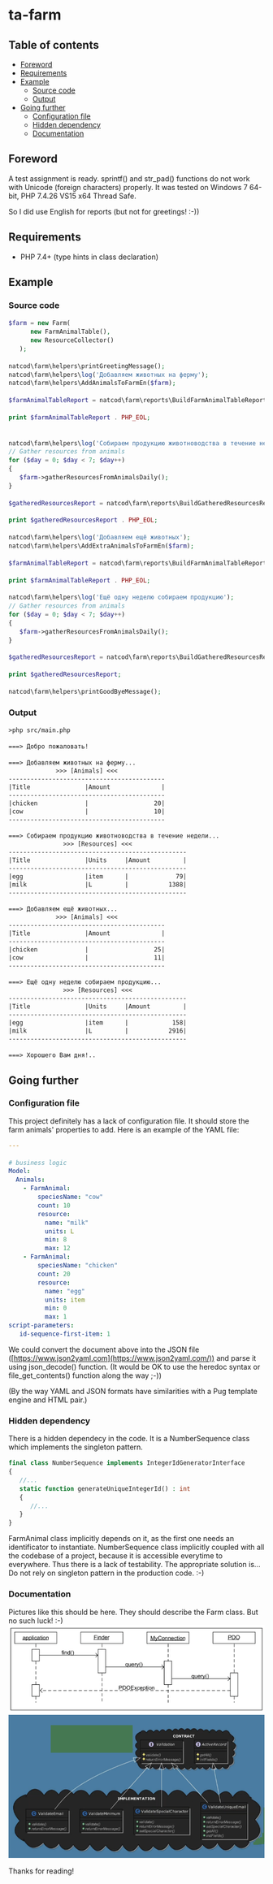 # ta-farm

## Table of contents
- [Foreword](#foreword)
- [Requirements](#requirements)
- [Example](#example)
   - [Source code](#source-code)
   - [Output](#output)
- [Going further](#going-further)
   - [Configuration file](#configuration-file)
   - [Hidden dependency](#hidden-dependency)
   - [Documentation](#documentation)
   
 
## Foreword
A test assignment is ready. sprintf() and str_pad() functions do not work with Unicode (foreign characters) properly. It was tested on
 Windows 7 64-bit, PHP 7.4.26 VS15 x64 Thread Safe.

So I did use English for reports (but not for greetings! :-))

## Requirements
- PHP 7.4+ (type hints in class declaration)

## Example

### Source code

```php
$farm = new Farm(
      new FarmAnimalTable(),
      new ResourceCollector()
   );

natcod\farm\helpers\printGreetingMessage();
natcod\farm\helpers\log('Добавляем животных на ферму');
natcod\farm\helpers\AddAnimalsToFarmEn($farm);

$farmAnimalTableReport = natcod\farm\reports\BuildFarmAnimalTableReport($farm->getAnimalDataGroupedAsJsonArray());

print $farmAnimalTableReport . PHP_EOL;


natcod\farm\helpers\log('Собираем продукцию животноводства в течение недели');
// Gather resources from animals
for ($day = 0; $day < 7; $day++)
{
   $farm->gatherResourcesFromAnimalsDaily();
}

$gatheredResourcesReport = natcod\farm\reports\BuildGatheredResourcesReport($farm->getResourceDataAsJsonArray());

print $gatheredResourcesReport . PHP_EOL;

natcod\farm\helpers\log('Добавляем ещё животных');
natcod\farm\helpers\AddExtraAnimalsToFarmEn($farm);

$farmAnimalTableReport = natcod\farm\reports\BuildFarmAnimalTableReport($farm-> getAnimalDataGroupedAsJsonArray());

print $farmAnimalTableReport . PHP_EOL;

natcod\farm\helpers\log('Ещё одну неделю собираем продукцию');
// Gather resources from animals
for ($day = 0; $day < 7; $day++)
{
   $farm->gatherResourcesFromAnimalsDaily();
}

$gatheredResourcesReport = natcod\farm\reports\BuildGatheredResourcesReport($farm->getResourceDataAsJsonArray());

print $gatheredResourcesReport;

natcod\farm\helpers\printGoodByeMessage();
```
### Output
```text
>php src/main.php

===> Добро пожаловать!

===> Добавляем животных на ферму...
             >>> [Animals] <<<             
-------------------------------------------
|Title               |Amount              |
-------------------------------------------
|chicken             |                  20|
|cow                 |                  10|
-------------------------------------------

===> Собираем продукцию животноводства в течение недели...
               >>> [Resources] <<<               
-------------------------------------------------
|Title               |Units     |Amount         |
-------------------------------------------------
|egg                 |item      |             79|
|milk                |L         |           1388|
-------------------------------------------------

===> Добавляем ещё животных...
             >>> [Animals] <<<             
-------------------------------------------
|Title               |Amount              |
-------------------------------------------
|chicken             |                  25|
|cow                 |                  11|
-------------------------------------------

===> Ещё одну неделю собираем продукцию...
               >>> [Resources] <<<               
-------------------------------------------------
|Title               |Units     |Amount         |
-------------------------------------------------
|egg                 |item      |            158|
|milk                |L         |           2916|
-------------------------------------------------

===> Хорошего Вам дня!..
```

## Going further
### Configuration file
This project definitely has a lack of configuration file. It should store the farm animals' properties to add. Here is an example of the YAML file:
```yaml
---

# business logic
Model:
  Animals:
    - FarmAnimal:
        speciesName: "cow"
        count: 10
        resource:
          name: "milk"
          units: L
          min: 8
          max: 12
    - FarmAnimal:
        speciesName: "chicken"
        count: 20
        resource:
          name: "egg"
          units: item
          min: 0
          max: 1
script-parameters:
   id-sequence-first-item: 1
```

We could convert the document above into the JSON file ([https://www.json2yaml.com](https://www.json2yaml.com/)) and parse it using json_decode() function. (It would be OK to use the heredoc syntax or file_get_contents() function along the way ;-))

(By the way YAML and JSON formats have similarities with a Pug template engine and HTML pair.)

### Hidden dependency
There is a hidden dependecy in the code. It is a NumberSequence class which implements the singleton pattern.
```php
final class NumberSequence implements IntegerIdGeneratorInterface
{
   //...
   static function generateUniqueIntegerId() : int
   {
      //...
   }
}
```

FarmAnimal class implicitly depends on it, as the first one needs an identificator to instantiate. NumberSequence class implicitly coupled with all the codebase of a project, because it is accessible everytime to everywhere. Thus there is a lack of testability. The appropriate solution is... Do not rely on singleton pattern in the production code. :-)

### Documentation

Pictures like this should be here. They should describe the Farm class. But no such luck! :-)
![01-UML-sequence-diagram.png](https://github.com/natural-coding/ta-farm/blob/05_crossing_finish_line_branch/_dev_doc/pic/01-UML-sequence-diagram.png)
![02-interfaces.png](https://github.com/natural-coding/ta-farm/blob/05_crossing_finish_line_branch/_dev_doc/pic/02-interfaces.png)

Thanks for reading!
